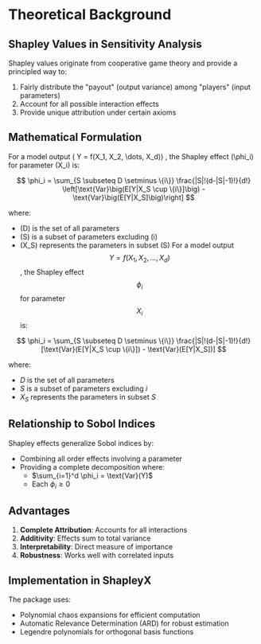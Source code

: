 # Theoretical Background

## Shapley Values in Sensitivity Analysis

Shapley values originate from cooperative game theory and provide a principled way to:

1. Fairly distribute the "payout" (output variance) among "players" (input parameters)
2. Account for all possible interaction effects
3. Provide unique attribution under certain axioms

## Mathematical Formulation
For a model output \( Y = f(X_1, X_2, \dots, X_d)\) , the Shapley effect \(\phi_i\) for parameter \(X_i\) is:

$$
\phi_i = \sum_{S \subseteq D \setminus \{i\}} \frac{|S|!(d-|S|-1)!}{d!} \left[\text{Var}\big(E[Y|X_S \cup \{i\}]\big) - \text{Var}\big(E[Y|X_S]\big)\right]
$$

where:
- \(D\) is the set of all parameters
- \(S\) is a subset of parameters excluding \(i\)
- \(X_S\) represents the parameters in subset \(S\)
For a model output $$ Y = f(X_1, X_2, \ldots, X_d) $$, the Shapley effect $$\phi_i$$ for parameter $$X_i$$ is:

$$
\phi_i = \sum_{S \subseteq D \setminus \{i\}} \frac{|S|!(d-|S|-1)!}{d!} [\text{Var}(E[Y|X_S \cup \{i\}]) - \text{Var}(E[Y|X_S])]
$$

where:
- $D$ is the set of all parameters
- $S$ is a subset of parameters excluding $i$
- $X_S$ represents the parameters in subset $S$

## Relationship to Sobol Indices

Shapley effects generalize Sobol indices by:
- Combining all order effects involving a parameter
- Providing a complete decomposition where:
  - $\sum_{i=1}^d \phi_i = \text{Var}(Y)$
  - Each $\phi_i \geq 0$

## Advantages

1. **Complete Attribution**: Accounts for all interactions
2. **Additivity**: Effects sum to total variance
3. **Interpretability**: Direct measure of importance
4. **Robustness**: Works well with correlated inputs

## Implementation in ShapleyX

The package uses:
- Polynomial chaos expansions for efficient computation
- Automatic Relevance Determination (ARD) for robust estimation
- Legendre polynomials for orthogonal basis functions